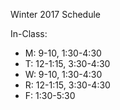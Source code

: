 Winter 2017 Schedule

In-Class:
* M: 9-10, 1:30-4:30
* T: 12-1:15, 3:30-4:30
* W: 9-10, 1:30-4:30
* R: 12-1:15, 3:30-4:30
* F: 1:30-5:30
